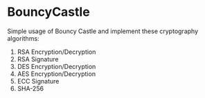 # BouncyCastle
Simple usage of Bouncy Castle and implement these cryptography algorithms:

1. RSA Encryption/Decryption
2. RSA Signature
3. DES Encryption/Decryption
4. AES Encryption/Decryption
5. ECC Signature
6. SHA-256
